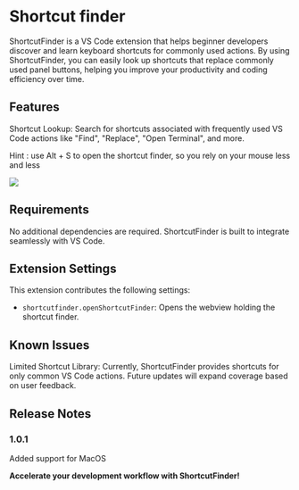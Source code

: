 # Shortcut finder

ShortcutFinder is a VS Code extension that helps beginner developers discover and learn keyboard shortcuts for commonly used actions. By using ShortcutFinder, you can easily look up shortcuts that replace commonly used panel buttons, helping you improve your productivity and coding efficiency over time.

## Features

Shortcut Lookup: Search for shortcuts associated with frequently used VS Code actions like "Find", "Replace", "Open Terminal", and more.

Hint : use Alt + S to open the shortcut finder, so you rely on your mouse less and less

![](images/instructions.gif)

## Requirements

No additional dependencies are required. ShortcutFinder is built to integrate seamlessly with VS Code.

## Extension Settings

This extension contributes the following settings:

* `shortcutfinder.openShortcutFinder`: Opens the webview holding the shortcut finder.

## Known Issues

Limited Shortcut Library: Currently, ShortcutFinder provides shortcuts for only common VS Code actions. Future updates will expand coverage based on user feedback.

## Release Notes

### 1.0.1

Added support for MacOS

**Accelerate your development workflow with ShortcutFinder!**
